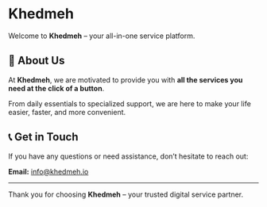 # Khedmeh

Welcome to **Khedmeh** – your all-in-one service platform.

## 🌟 About Us

At **Khedmeh**, we are motivated to provide you with **all the services you need at the click of a button**.

From daily essentials to specialized support, we are here to make your life easier, faster, and more convenient.

## 📞 Get in Touch

If you have any questions or need assistance, don’t hesitate to reach out:

**Email:** [info@khedmeh.io](mailto:info@khedmeh.ai)

---

Thank you for choosing **Khedmeh** – your trusted digital service partner.
